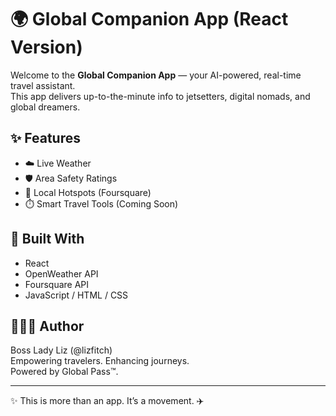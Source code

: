 # 🌍 Global Companion App (React Version)

Welcome to the **Global Companion App** — your AI-powered, real-time travel assistant.  
This app delivers up-to-the-minute info to jetsetters, digital nomads, and global dreamers.

## ✨ Features
- ☁️ Live Weather
- 🛡️ Area Safety Ratings
- 📍 Local Hotspots (Foursquare)
- ⏱️ Smart Travel Tools (Coming Soon)

## 🔧 Built With
- React
- OpenWeather API
- Foursquare API
- JavaScript / HTML / CSS

## 👩🏽‍💻 Author
Boss Lady Liz (@lizfitch)  
Empowering travelers. Enhancing journeys.  
Powered by Global Pass™.

---
✨ This is more than an app. It’s a movement. ✈️
